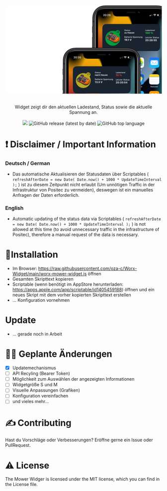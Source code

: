 ![Mower Widget](/images/banner.png)

<div align='center'>
</a>
</div>
<br />
<div align='center'>
Widget zeigt dir den aktuellen Ladestand, Status sowie die aktuelle Spannung an.
</br>
<br>
  <img src='https://img.shields.io/github/license/oza-c/Worx-Widget'>
 <img alt="GitHub release (latest by date)" src="https://img.shields.io/github/v/release/oza-c/Worx-widget">
 <img alt="GitHub top language" src="https://img.shields.io/github/languages/top/oza-c/Worx-Widget">
  <br>
</div>



# ❗️ Disclaimer / Important Information
### Deutsch / German
- Das automatische Aktualisieren der Statusdaten über Scriptables ( `refreshAfterDate = new Date(
    Date.now() + 1000 * UpdateTimeInterval
  );` ) ist zu diesem Zeitpunkt nicht erlaubt (Um unnötigen Traffic in der Infrastruktur von Positec zu vermeiden), deswegen ist ein manuelles Anfragen der Daten erforderlich.

### English
- Automatic updating of the status data via Scriptables ( `refreshAfterDate = new Date(
    Date.now() + 1000 * UpdateTimeInterval
  );` ) is not allowed at this time (to avoid unnecessary traffic in the infrastructure of Positec), therefore a manual request of the data is necessary.



# 🌟Installation

- Im Browser: https://raw.githubusercontent.com/oza-c/Worx-Widget/main/worx-mower-widget.js öffnen
- Gesamten Skripttext kopieren
- Scriptable (wenn benötigt im AppStore herunterladen: https://apps.apple.com/app/scriptable/id1405459188) öffnen und ein neues Skript mit dem vorher kopierten Skripttext erstellen
- ... Konfiguration vornehmen

# Update

- ... gerade noch in Arbeit

# 👨‍💻 Geplante Änderungen

- [x] Updatemechanismus
- [ ] API Recyling (Bearer Token)
- [ ] Möglichkeit zum Auswählen der angezeigten Informationen
- [ ] Widgetgröße S und M
- [ ] Visuelle Anpassungen (Grafiken)
- [ ] Konfiguration vereinfachen
- [ ] und vieles mehr...

# ✍️ Contributing

Hast du Vorschläge oder Verbesserungen? Eröffne gerne ein Issue oder PullRequest.

# ⚠️ License

The Mower Widger is licensed under the MIT license, which you can find in the License file.

<br />
